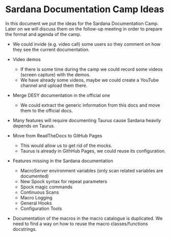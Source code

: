 # Sardana Documentation Camp Ideas

In this document we put the ideas for the Sardana Documentation Camp. Later 
on we will discuss them on the follow-up meeting in order to prepare the format 
and agenda of the camp.

* We could invide (e.g. video call) some users so they comment on how they see
the current documentation.

* Video demos
    * If there is some time during the camp we could record some videos 
    (screen capture) with the demos.
    * We have already some videos, maybe we could create a YouTube 
    channel and upload them there.
    
* Merge DESY documentation in the official one
    * We could extract the generic information from this docs and move them 
    to the official docs.

* Many features will require documenting Taurus cause Sardana heavily 
depends on Taurus.

* Move from ReadTheDocs to GitHub Pages
    * This would allow us to get rid of the mocks.
    * Taurus is already in GithHub Pages, we could reuse its configuration.
    
* Features missing in the Sardana documentation
    * MacroServer environment variables (only scan related variables are 
    documented)
    * New Spock syntax for repeat parameters
    * Spock magic commands
    * Continuous Scans
    * Macro Logging
    * General Hooks
    * Configuration Tools

* Documentation of the macros in the macro catalogue is duplicated. We need 
to find a way on how to reuse the macro classes/functions docstrings. 
